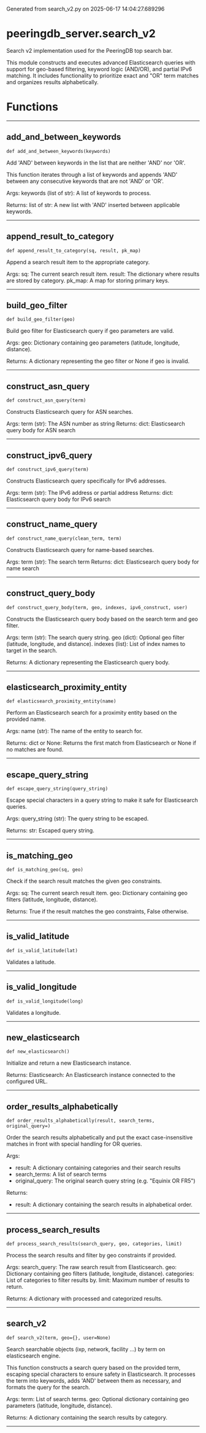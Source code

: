 Generated from search_v2.py on 2025-06-17 14:04:27.689296

# peeringdb_server.search_v2

Search v2 implementation used for the PeeringDB top search bar.

This module constructs and executes advanced Elasticsearch queries with
support for geo-based filtering, keyword logic (AND/OR), and partial
IPv6 matching. It includes functionality to prioritize exact and "OR"
term matches and organizes results alphabetically.

# Functions
---

## add_and_between_keywords
`def add_and_between_keywords(keywords)`

Add 'AND' between keywords in the list that are neither 'AND' nor 'OR'.

This function iterates through a list of keywords and appends 'AND'
between any consecutive keywords that are not 'AND' or 'OR'.

Args:
    keywords (list of str): A list of keywords to process.

Returns:
    list of str: A new list with 'AND' inserted between applicable keywords.

---
## append_result_to_category
`def append_result_to_category(sq, result, pk_map)`

Append a search result item to the appropriate category.

Args:
    sq: The current search result item.
    result: The dictionary where results are stored by category.
    pk_map: A map for storing primary keys.

---
## build_geo_filter
`def build_geo_filter(geo)`

Build geo filter for Elasticsearch query if geo parameters are valid.

Args:
    geo: Dictionary containing geo parameters (latitude, longitude, distance).

Returns:
    A dictionary representing the geo filter or None if geo is invalid.

---
## construct_asn_query
`def construct_asn_query(term)`

Constructs Elasticsearch query for ASN searches.

Args:
    term (str): The ASN number as string
Returns:
    dict: Elasticsearch query body for ASN search

---
## construct_ipv6_query
`def construct_ipv6_query(term)`

Constructs Elasticsearch query specifically for IPv6 addresses.

Args:
    term (str): The IPv6 address or partial address
Returns:
    dict: Elasticsearch query body for IPv6 search

---
## construct_name_query
`def construct_name_query(clean_term, term)`

Constructs Elasticsearch query for name-based searches.

Args:
    term (str): The search term
Returns:
    dict: Elasticsearch query body for name search

---
## construct_query_body
`def construct_query_body(term, geo, indexes, ipv6_construct, user)`

Constructs the Elasticsearch query body based on the search term and geo filter.

Args:
    term (str): The search query string.
    geo (dict): Optional geo filter (latitude, longitude, and distance).
    indexes (list): List of index names to target in the search.

Returns:
    A dictionary representing the Elasticsearch query body.

---
## elasticsearch_proximity_entity
`def elasticsearch_proximity_entity(name)`

Perform an Elasticsearch search for a proximity
entity based on the provided name.

Args:
    name (str): The name of the entity to search for.

Returns:
    dict or None: Returns the first match from Elasticsearch
    or None if no matches are found.

---
## escape_query_string
`def escape_query_string(query_string)`

Escape special characters in a query string to make it safe for Elasticsearch queries.

Args:
query_string (str): The query string to be escaped.

Returns:
str: Escaped query string.

---
## is_matching_geo
`def is_matching_geo(sq, geo)`

Check if the search result matches the given geo constraints.

Args:
    sq: The current search result item.
    geo: Dictionary containing geo filters (latitude, longitude, distance).

Returns:
    True if the result matches the geo constraints, False otherwise.

---
## is_valid_latitude
`def is_valid_latitude(lat)`

Validates a latitude.

---
## is_valid_longitude
`def is_valid_longitude(long)`

Validates a longitude.

---
## new_elasticsearch
`def new_elasticsearch()`

Initialize and return a new Elasticsearch instance.

Returns:
    Elasticsearch: An Elasticsearch instance connected to the configured URL.

---
## order_results_alphabetically
`def order_results_alphabetically(result, search_terms, original_query=)`

Order the search results alphabetically and put the exact case-insensitive matches in front with special handling for OR queries.

Args:
- result: A dictionary containing categories and their search results
- search_terms: A list of search terms
- original_query: The original search query string (e.g. "Equinix OR FR5")

Returns:
- result: A dictionary containing the search results in alphabetical order.

---
## process_search_results
`def process_search_results(search_query, geo, categories, limit)`

Process the search results and filter by geo constraints if provided.

Args:
    search_query: The raw search result from Elasticsearch.
    geo: Dictionary containing geo filters (latitude, longitude, distance).
    categories: List of categories to filter results by.
    limit: Maximum number of results to return.

Returns:
    A dictionary with processed and categorized results.

---
## search_v2
`def search_v2(term, geo={}, user=None)`

Search searchable objects (ixp, network, facility ...) by term on elasticsearch engine.

This function constructs a search query based on the provided term, escaping special
characters to ensure safety in Elasticsearch. It processes the term into keywords,
adds 'AND' between them as necessary, and formats the query for the search.

Args:
    term: List of search terms.
    geo: Optional dictionary containing geo parameters (latitude, longitude, distance).

Returns:
    A dictionary containing the search results by category.

---
